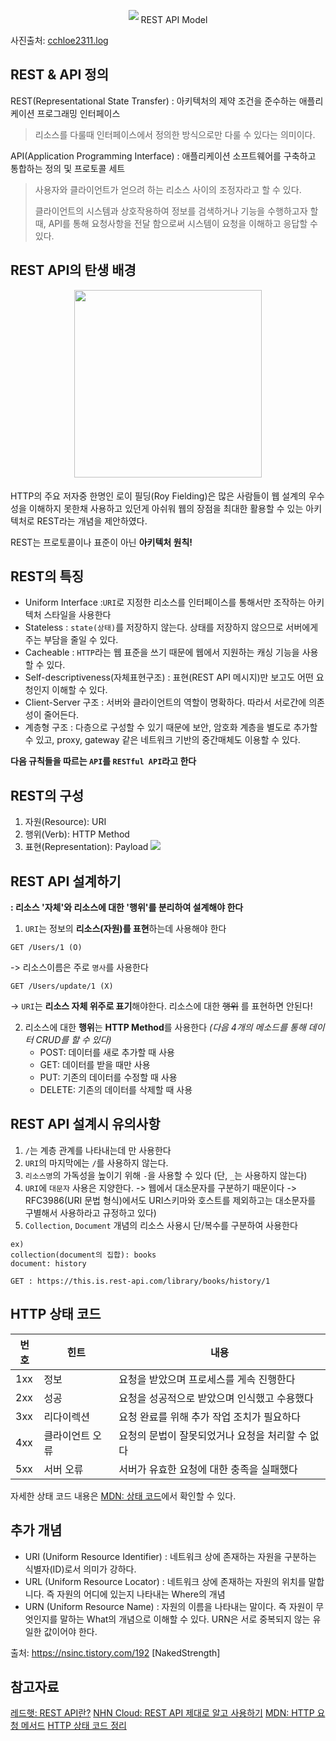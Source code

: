 <p align="center">
<img src="https://images.velog.io/images/rlacksals96/post/6ab8b0c9-85aa-4c81-9b2a-e460ab2f9551/restapi.png"style="margin-bottom:5px">
  REST API Model
<p/>

사진출처: [cchloe2311.log](https://velog.io/@cchloe2311/%EB%84%A4%ED%8A%B8%EC%9B%8C%ED%82%B9-REST-API)


## REST & API 정의
REST(Representational State Transfer)
: 아키텍처의 제약 조건을 준수하는 애플리케이션 프로그래밍 인터페이스
> 리소스를 다룰때 인터페이스에서 정의한 방식으로만 다룰 수 있다는 의미이다.


API(Application Programming Interface)
: 애플리케이션 소프트웨어를 구축하고 통합하는 정의 및 프로토콜 세트
> 사용자와 클라이언트가 얻으려 하는 리소스 사이의 조정자라고 할 수 있다. 
>
>클라이언트의 시스템과 상호작용하여 정보를 검색하거나 기능을 수행하고자 할 때, API를 통해 요청사항을 전달 함으로써 시스템이 요청을 이해하고 응답할 수 있다.

## REST API의 탄생 배경
<p align="center">
<img src="https://images.velog.io/images/rlacksals96/post/3331c605-e82b-4418-9139-b3c66cf00135/%E1%84%85%E1%85%A9%E1%84%8B%E1%85%B5%E1%84%91%E1%85%B5%E1%86%AF%E1%84%83%E1%85%B5%E1%86%BC.jpeg" width="300px" height="300px" align="center" style="margin-bottom:5px" >
  
</p>


HTTP의 주요 저자중 한명인 로이 필딩(Roy Fielding)은 많은 사람들이 웹 설계의 우수성을 이해하지 못한채 사용하고 있던게 아쉬워 웹의 장점을 최대한 활용할 수 있는 아키텍처로 REST라는 개념을 제안하였다.

REST는 프로토콜이나 표준이 아닌 **아키텍처 원칙!**


## REST의 특징
* Uniform Interface
	:`URI`로 지정한 리소스를 인터페이스를 통해서만 조작하는 아키텍처 스타일을 사용한다
* Stateless
	: `state(상태)`를 저장하지 않는다. 상태를 저장하지 않으므로 서버에게 주는 부담을 줄일 수 있다.
* Cacheable
	: `HTTP`라는 웹 표준을 쓰기 때문에 웹에서 지원하는 캐싱 기능을 사용할 수 있다.
* Self-descriptiveness(자체표현구조)
	: 표현(REST API 메시지)만 보고도 어떤 요청인지 이해할 수 있다.
* Client-Server 구조
	: 서버와 클라이언트의 역할이 명확하다. 따라서 서로간에 의존성이 줄어든다.
* 계층형 구조
	: 다층으로 구성할 수 있기 때문에 보안, 암호화 계층을 별도로 추가할 수 있고, proxy, gateway 같은 네트워크 기반의 중간매체도 이용할 수 있다.
    
**다음 규칙들을 따르는 `API`를 `RESTful API`라고 한다**


## REST의 구성
1. 자원(Resource): URI
2. 행위(Verb): HTTP Method
3. 표현(Representation): Payload
![](https://images.velog.io/images/rlacksals96/post/61c05c41-264e-4499-9836-a6116be9b313/image.png)


## REST API 설계하기
**: 리소스 '자체'와 리소스에 대한 '행위'를 분리하여 설계해야 한다**

1. `URI`는 정보의 **리소스(자원)를 표현**하는데 사용해야 한다
```
GET /Users/1 (O)
```
-> 리소스이름은 주로 `명사`를 사용한다

```
GET /Users/update/1 (X)
```
-> `URI`는 **리소스 자체 위주로 표기**해야한다. 리소스에 대한 ~~행위~~ 를 표현하면 안된다!

2. 리소스에 대한 **행위**는 **HTTP Method**를 사용한다
_(다음 4개의 메소드를 통해 데이터 CRUD를 할 수 있다)_
	* POST: 데이터를 새로 추가할 때 사용
    * GET: 데이터를 받을 때만 사용
    * PUT: 기존의 데이터를 수정할 때 사용 
    * DELETE: 기존의 데이터를 삭제할 때 사용
   
## REST API 설계시 유의사항
1. `/`는 계층 관계를 나타내는데 만 사용한다
2. `URI`의 마지막에는 `/`를 사용하지 않는다.
3. `리소스명`의 가독성을 높이기 위해 `-`을 사용할 수 있다
(단, `_`는 사용하지 않는다)
4. `URI`에 `대문자` 사용은 지양한다.
-> 웹에서 대소문자를 구분하기 때문이다
-> RFC3986(URI 문법 형식)에서도 URI스키마와 호스트를 제외하고는 대소문자를 구별해서 사용하라고 규정하고 있다)
5. `Collection`, `Document` 개념의 리소스 사용시 단/복수를 구분하여 사용한다
```
ex) 
collection(document의 집합): books
document: history

GET : https://this.is.rest-api.com/library/books/history/1

```

## HTTP 상태 코드
|번호|힌트|내용|
|--|--|--|
|1xx|정보|요청을 받았으며 프로세스를 게속 진행한다|
|2xx|성공|요청을 성공적으로 받았으며 인식했고 수용했다|
|3xx|리다이렉션|요청 완료를 위해 추가 작업 조치가 필요하다|
|4xx|클라이언트 오류|요청의 문법이 잘못되었거나 요청을 처리할 수 없다|
|5xx|서버 오류|서버가 유효한 요청에 대한 충족을 실패했다|
자세한 상태 코드 내용은 [MDN: 상태 코드](https://developer.mozilla.org/ko/docs/Web/HTTP/Status)에서 확인할 수 있다.


## 추가 개념
* URI (Uniform Resource Identifier) : 네트워크 상에 존재하는 자원을 구분하는 식별자(ID)로서 의미가 강하다.
* URL (Uniform Resource Locator) : 네트워크 상에 존재하는 자원의 위치를 말합니다. 즉 자원의 어디에 있는지 나타내는 Where의 개념
* URN (Uniform Resource Name) : 자원의 이름을 나타내는 말이다. 즉 자원이 무엇인지를 말하는 What의 개념으로 이해할 수 있다. URN은 서로 중복되지 않는 유일한 값이어야 한다.


출처: https://nsinc.tistory.com/192 [NakedStrength]

## 참고자료
[레드햇: REST API란?](https://www.redhat.com/ko/topics/api/what-is-a-rest-api)
[NHN Cloud: REST API 제대로 알고 사용하기](https://meetup.toast.com/posts/92)
[MDN: HTTP 요청 메서드](https://developer.mozilla.org/ko/docs/Web/HTTP/Methods)
[HTTP 상태 코드 정리](https://www.whatap.io/ko/blog/40/)